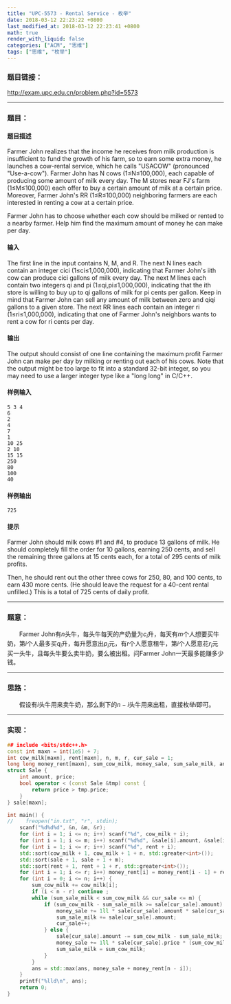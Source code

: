 ```yaml
---
title: "UPC-5573 - Rental Service - 枚举"
date: 2018-03-12 22:23:22 +0800
last_modified_at: 2018-03-12 22:23:41 +0800
math: true
render_with_liquid: false
categories: ["ACM", "思维"]
tags: ["思维", "枚举"]
---
```


### 题目链接：

http://exam.upc.edu.cn/problem.php?id=5573

---
### 题目：

#### 题目描述
Farmer John realizes that the income he receives from milk production is insufficient to fund the growth of his farm, so to earn some extra money, he launches a cow-rental service, which he calls "USACOW" (pronounced "Use-a-cow").
Farmer John has N cows (1≤N≤100,000), each capable of producing some amount of milk every day. The M stores near FJ's farm (1≤M≤100,000) each offer to buy a certain amount of milk at a certain price. Moreover, Farmer John's RR (1≤R≤100,000) neighboring farmers are each interested in renting a cow at a certain price.

Farmer John has to choose whether each cow should be milked or rented to a nearby farmer. Help him find the maximum amount of money he can make per day.
#### 输入
The first line in the input contains N, M, and R. The next N lines each contain an integer cici (1≤ci≤1,000,000), indicating that Farmer John's iith cow can produce cici gallons of milk every day. The next M lines each contain two integers qi and pi (1≤qi,pi≤1,000,000), indicating that the ith store is willing to buy up to qi gallons of milk for pi cents per gallon. Keep in mind that Farmer John can sell any amount of milk between zero and qiqi gallons to a given store. The next RR lines each contain an integer ri (1≤ri≤1,000,000), indicating that one of Farmer John's neighbors wants to rent a cow for ri cents per day.
#### 输出
The output should consist of one line containing the maximum profit Farmer John can make per day by milking or renting out each of his cows. Note that the output might be too large to fit into a standard 32-bit integer, so you may need to use a larger integer type like a "long long" in C/C++.
#### 样例输入
```
5 3 4
6
2
4
7
1
10 25
2 10
15 15
250
80
100
40
```
#### 样例输出
```
725
```
#### 提示
Farmer John should milk cows #1 and #4, to produce 13 gallons of milk. He should completely fill the order for 10 gallons, earning 250 cents, and sell the remaining three gallons at 15 cents each, for a total of 295 cents of milk profits.

Then, he should rent out the other three cows for 250, 80, and 100 cents, to earn 430 more cents. (He should leave the request for a 40-cent rental unfilled.) This is a total of 725 cents of daily profit.

---
### 题意：

&emsp;&emsp;Farmer John有$n$头牛，每头牛每天的产奶量为$c_i$升，每天有$m$个人想要买牛奶，第$i$个人最多买$q_i$升，每升愿意出$p_i$元，有$r$个人愿意租牛，第$i$个人愿意花$r_i$元买一头牛，且每头牛要么卖牛奶，要么被出租。问Farmer John一天最多能赚多少钱。

---
### 思路：

&emsp;&emsp;假设有$i$头牛用来卖牛奶，那么剩下的$n - i$头牛用来出租，直接枚举$i$即可。

---
### 实现：

```cpp
## include <bits/stdc++.h>
const int maxn = int(1e5) + 7;
int cow_milk[maxn], rent[maxn], n, m, r, cur_sale = 1;
long long money_rent[maxn], sum_cow_milk, money_sale, sum_sale_milk, ans;
struct Sale {
    int amount, price;
    bool operator < (const Sale &tmp) const {
        return price > tmp.price;
    }
} sale[maxn];

int main() {
//    freopen("in.txt", "r", stdin);
    scanf("%d%d%d", &n, &m, &r);
    for (int i = 1; i <= n; i++) scanf("%d", cow_milk + i);
    for (int i = 1; i <= m; i++) scanf("%d%d", &sale[i].amount, &sale[i].price);
    for (int i = 1; i <= r; i++) scanf("%d", rent + i);
    std::sort(cow_milk + 1, cow_milk + 1 + n, std::greater<int>());
    std::sort(sale + 1, sale + 1 + m);
    std::sort(rent + 1, rent + 1 + r, std::greater<int>());
    for (int i = 1; i <= r; i++) money_rent[i] = money_rent[i - 1] + rent[i];
    for (int i = 0; i <= n; i++) {
        sum_cow_milk += cow_milk[i];
        if (i < n - r) continue ;
        while (sum_sale_milk < sum_cow_milk && cur_sale <= m) {
            if (sum_cow_milk - sum_sale_milk >= sale[cur_sale].amount) {
                money_sale += 1ll * sale[cur_sale].amount * sale[cur_sale].price;
                sum_sale_milk += sale[cur_sale].amount;
                cur_sale++;
            } else {
                sale[cur_sale].amount -= sum_cow_milk - sum_sale_milk;
                money_sale += 1ll * sale[cur_sale].price * (sum_cow_milk - sum_sale_milk);
                sum_sale_milk = sum_cow_milk;
            }
        }
        ans = std::max(ans, money_sale + money_rent[n - i]);
    }
    printf("%lld\n", ans);
    return 0;
}
```